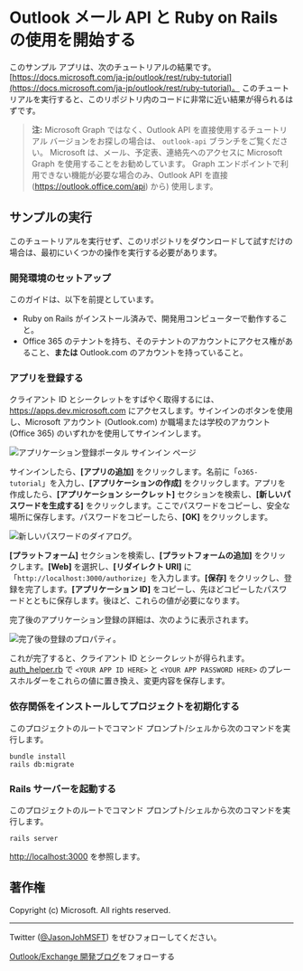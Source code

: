 # <a name="getting-started-with-the-outlook-mail-api-and-ruby-on-rails"></a>Outlook メール API と Ruby on Rails の使用を開始する #

このサンプル アプリは、次のチュートリアルの結果です。[https://docs.microsoft.com/ja-jp/outlook/rest/ruby-tutorial](https://docs.microsoft.com/ja-jp/outlook/rest/ruby-tutorial)。 このチュートリアルを実行すると、このリポジトリ内のコードに非常に近い結果が得られるはずです。

> **注:** Microsoft Graph ではなく、Outlook API を直接使用するチュートリアル バージョンをお探しの場合は、 `outlook-api` ブランチをご覧ください。 Microsoft は、メール、予定表、連絡先へのアクセスに Microsoft Graph を使用することをお勧めしています。 Graph エンドポイントで利用できない機能が必要な場合のみ、Outlook API を直接 (https://outlook.office.com/api) から) 使用します。

## <a name="running-the-sample"></a>サンプルの実行

このチュートリアルを実行せず、このリポジトリをダウンロードして試すだけの場合は、最初にいくつかの操作を実行する必要があります。

### <a name="setup-your-dev-environment"></a>開発環境のセットアップ

このガイドは、以下を前提としています。

- Ruby on Rails がインストール済みで、開発用コンピューターで動作すること。 
- Office 365 のテナントを持ち、そのテナントのアカウントにアクセス権があること、**または** Outlook.com のアカウントを持っていること。

### <a name="register-the-app"></a>アプリを登録する

クライアント ID とシークレットをすばやく取得するには、https://apps.dev.microsoft.com にアクセスします。サインインのボタンを使用し、Microsoft アカウント (Outlook.com) か職場または学校のアカウント (Office 365) のいずれかを使用してサインインします。

![アプリケーション登録ポータル サインイン ページ](readme-images/sign-in.PNG)

サインインしたら、**[アプリの追加]** をクリックします。名前に「`o365-tutorial`」を入力し、**[アプリケーションの作成]** をクリックします。アプリを作成したら、**[アプリケーション シークレット]** セクションを検索し、**[新しいパスワードを生成する]** をクリックします。ここでパスワードをコピーし、安全な場所に保存します。パスワードをコピーしたら、**[OK]** をクリックします。

![新しいパスワードのダイアログ。](readme-images/new-password.PNG)

**[プラットフォーム]** セクションを検索し、**[プラットフォームの追加]** をクリックします。**[Web]** を選択し、**[リダイレクト URI]** に「`http://localhost:3000/authorize`」を入力します。**[保存]** をクリックし、登録を完了します。**[アプリケーション ID]** をコピーし、先ほどコピーしたパスワードとともに保存します。後ほど、これらの値が必要になります。

完了後のアプリケーション登録の詳細は、次のように表示されます。

![完了後の登録のプロパティ。](readme-images/ruby-tutorial.PNG)

これが完了すると、クライアント ID とシークレットが得られます。[auth_helper.rb](app/helpers/auth_helper.rb) で `<YOUR APP ID HERE>` と `<YOUR APP PASSWORD HERE>` のプレースホルダーをこれらの値に置き換え、変更内容を保存します。

### <a name="install-dependencies-and-initialize-project"></a>依存関係をインストールしてプロジェクトを初期化する

このプロジェクトのルートでコマンド プロンプト/シェルから次のコマンドを実行します。

```Shell
bundle install
rails db:migrate
```

### <a name="start-the-rails-server"></a>Rails サーバーを起動する

このプロジェクトのルートでコマンド プロンプト/シェルから次のコマンドを実行します。

```Shell
rails server
```

[http://localhost:3000](http://localhost:3000) を参照します。

## <a name="copyright"></a>著作権 ##

Copyright (c) Microsoft. All rights reserved.

----------
Twitter ([@JasonJohMSFT](https://twitter.com/JasonJohMSFT)) をぜひフォローしてください。

[Outlook/Exchange 開発ブログ](http://blogs.msdn.com/b/exchangedev/)をフォローする